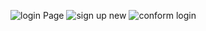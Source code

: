 ![login Page](https://github.com/ParamiJayathilaka/Uber-Eats-Clone-App/assets/125114739/5fea46c8-a2f1-492b-9994-98f0fd7402ed)
![sign up new](https://github.com/ParamiJayathilaka/Uber-Eats-Clone-App/assets/125114739/57e5a7f6-4da7-4e60-8659-792ddd7e0c4d)
![conform login](https://github.com/ParamiJayathilaka/Uber-Eats-Clone-App/assets/125114739/d714fac7-2e83-4aaa-85f2-adf7aa9dff5a)


